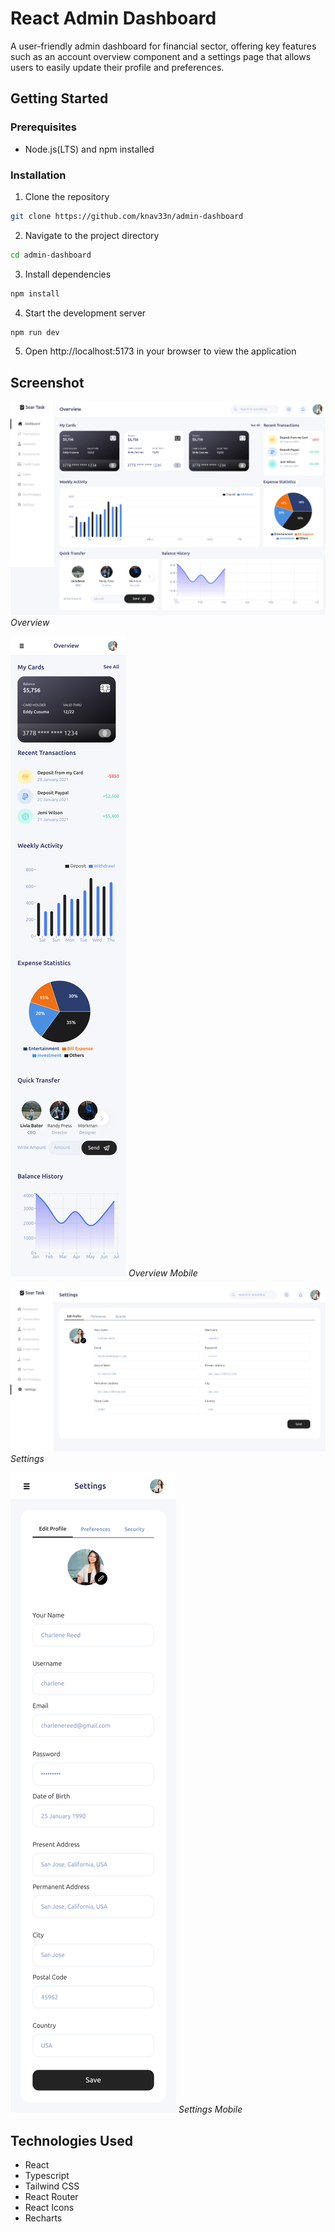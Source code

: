 # React Admin Dashboard

A user-friendly admin dashboard for financial sector, offering key features such as an account overview component and a settings page that allows users to easily update their profile and preferences.

## Getting Started

### Prerequisites

- Node.js(LTS) and npm installed

### Installation

1. Clone the repository
```bash
git clone https://github.com/knav33n/admin-dashboard
```

2. Navigate to the project directory
```bash
cd admin-dashboard
```

3. Install dependencies
```bash
npm install
```

4. Start the development server
```bash
npm run dev
```

5. Open http://localhost:5173 in your browser to view the application

## Screenshot
![Overview](./screenshots/overview-desktop.png)
*Overview*

![Overview Mobile](./screenshots/overview-mobile.png)
*Overview Mobile*

![Settings](./screenshots/settings-desktop.png)
*Settings*

![Settings Mobile](./screenshots/settings-mobile.png)
*Settings Mobile*

## Technologies Used

- React
- Typescript
- Tailwind CSS
- React Router
- React Icons
- Recharts